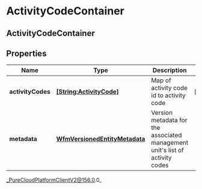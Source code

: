 # ActivityCodeContainer

## ActivityCodeContainer

## Properties

|Name | Type | Description | Notes|
|------------ | ------------- | ------------- | -------------|
| **activityCodes** | [**[String:ActivityCode]**](ActivityCode) | Map of activity code id to activity code | [optional] |
| **metadata** | [**WfmVersionedEntityMetadata**](WfmVersionedEntityMetadata) | Version metadata for the associated management unit&#39;s list of activity codes | |



_PureCloudPlatformClientV2@156.0.0_
